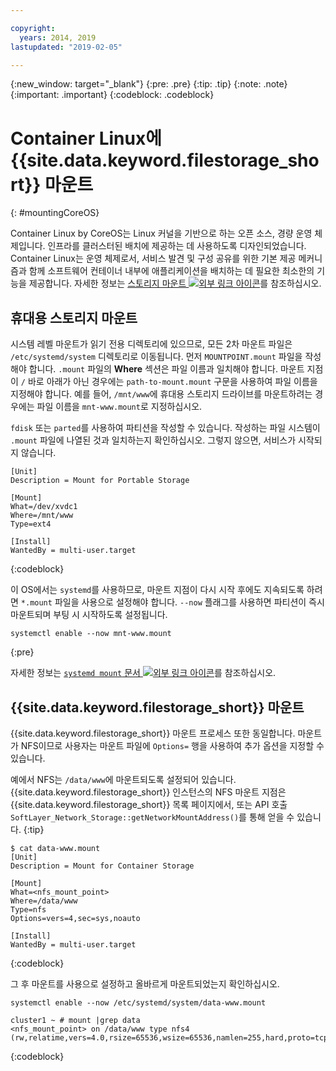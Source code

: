 ```yaml
---

copyright:
  years: 2014, 2019
lastupdated: "2019-02-05"

---
```

{:new_window: target="_blank"}
{:pre: .pre}
{:tip: .tip}
{:note: .note}
{:important: .important}
{:codeblock: .codeblock}


# Container Linux에 {{site.data.keyword.filestorage_short}} 마운트
{: #mountingCoreOS}

Container Linux by CoreOS는 Linux 커널을 기반으로 하는 오픈 소스, 경량 운영 체제입니다. 인프라를 클러스터된 배치에 제공하는 데 사용하도록 디자인되었습니다. Container Linux는 운영 체제로서, 서비스 발견 및 구성 공유를 위한 기본 제공 메커니즘과 함께 소프트웨어 컨테이너 내부에 애플리케이션을 배치하는 데 필요한 최소한의 기능을 제공합니다. 자세한 정보는 [스토리지 마운트 ![외부 링크 아이콘](../../icons/launch-glyph.svg "외부 링크 아이콘")](https://coreos.com/os/docs/latest/mounting-storage.html)를 참조하십시오.

## 휴대용 스토리지 마운트

시스템 레벨 마운트가 읽기 전용 디렉토리에 있으므로, 모든 2차 마운트 파일은 `/etc/systemd/system` 디렉토리로 이동됩니다. 먼저 `MOUNTPOINT.mount` 파일을 작성해야 합니다. `.mount` 파일의 **Where** 섹션은 파일 이름과 일치해야 합니다. 마운트 지점이 `/` 바로 아래가 아닌 경우에는 `path-to-mount.mount` 구문을 사용하여 파일 이름을 지정해야 합니다. 예를 들어, `/mnt/www`에 휴대용 스토리지 드라이브를 마운트하려는 경우에는 파일 이름을 `mnt-www.mount`로 지정하십시오.

`fdisk` 또는 `parted`를 사용하여 파티션을 작성할 수 있습니다. 작성하는 파일 시스템이 `.mount` 파일에 나열된 것과 일치하는지 확인하십시오. 그렇지 않으면, 서비스가 시작되지 않습니다.


```
[Unit]
Description = Mount for Portable Storage

[Mount]
What=/dev/xvdc1
Where=/mnt/www
Type=ext4

[Install]
WantedBy = multi-user.target
```
{:codeblock}


이 OS에서는 `systemd`를 사용하므로, 마운트 지점이 다시 시작 후에도 지속되도록 하려면 `*.mount` 파일을 사용으로 설정해야 합니다. `--now` 플래그를 사용하면 파티션이 즉시 마운트되며 부팅 시 시작하도록 설정됩니다.

```
systemctl enable --now mnt-www.mount
```
{:pre}

자세한 정보는 [`systemd mount` 문서 ![외부 링크 아이콘](../../icons/launch-glyph.svg "외부 링크 아이콘")](https://www.freedesktop.org/software/systemd/man/systemd.mount.html)를 참조하십시오.

## {{site.data.keyword.filestorage_short}} 마운트

{{site.data.keyword.filestorage_short}} 마운트 프로세스 또한 동일합니다. 마운트가 NFS이므로 사용자는 마운트 파일에 `Options=` 행을 사용하여 추가 옵션을 지정할 수 있습니다.

예에서 NFS는 `/data/www`에 마운트되도록 설정되어 있습니다. {{site.data.keyword.filestorage_short}} 인스턴스의 NFS 마운트 지점은 {{site.data.keyword.filestorage_short}} 목록 페이지에서, 또는 API 호출 `SoftLayer_Network_Storage::getNetworkMountAddress()`를 통해 얻을 수 있습니다.
{:tip}

```
$ cat data-www.mount
[Unit]
Description = Mount for Container Storage

[Mount]
What=<nfs_mount_point>
Where=/data/www
Type=nfs
Options=vers=4,sec=sys,noauto

[Install]
WantedBy = multi-user.target
```
{:codeblock}

그 후 마운트를 사용으로 설정하고 올바르게 마운트되었는지 확인하십시오.

```
systemctl enable --now /etc/systemd/system/data-www.mount

cluster1 ~ # mount |grep data
<nfs_mount_point> on /data/www type nfs4 (rw,relatime,vers=4.0,rsize=65536,wsize=65536,namlen=255,hard,proto=tcp,port=0,timeo=600,retrans=2,sec=sys,clientaddr=10.81.x.x,local_lock=none,addr=10.1.x.x)
```
{:codeblock}
